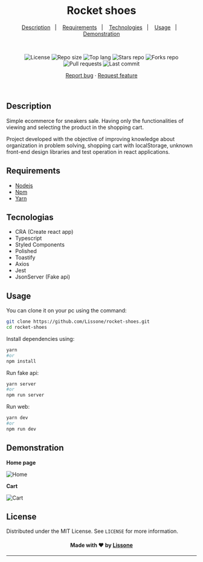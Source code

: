 <h1 align="center">
  Rocket shoes
</h1>

<p align="center">
  <a href="#description">Description</a>&nbsp;&nbsp;&nbsp;|&nbsp;&nbsp;&nbsp;
  <a href="#requirements">Requirements</a>&nbsp;&nbsp;&nbsp;|&nbsp;&nbsp;&nbsp;
  <a href="#technologies">Technologies</a>&nbsp;&nbsp;&nbsp;|&nbsp;&nbsp;&nbsp;
  <a href="#usage">Usage</a></a>&nbsp;&nbsp;&nbsp;|&nbsp;&nbsp;&nbsp;
  <a href="#demonstration">Demonstration</a>
</p>
<br />
<p align="center">
  <img src="https://img.shields.io/static/v1?label=license&message=MIT" alt="License">
  <img src="https://img.shields.io/github/repo-size/Lissone/rocket-shoes" alt="Repo size" />
  <img src="https://img.shields.io/github/languages/top/Lissone/rocket-shoese" alt="Top lang" />
  <img src="https://img.shields.io/github/stars/Lissone/rocket-shoes" alt="Stars repo" />
  <img src="https://img.shields.io/github/forks/Lissone/rocket-shoes" alt="Forks repo" />
  <img src="https://img.shields.io/github/issues-pr/Lissone/rocket-shoes" alt="Pull requests" >
  <img src="https://img.shields.io/github/last-commit/Lissone/rocket-shoes" alt="Last commit" />
</p>

<p align="center">
  <a href="https://github.com/Lissone/rocket-shoes/issues">Report bug</a>
  ·
  <a href="https://github.com/Lissone/rocket-shoes/issues">Request feature</a>
</p>

<br />

## Description

Simple ecommerce for sneakers sale. Having only the functionalities of viewing and selecting the product in the shopping cart.

Project developed with the objective of improving knowledge about organization in problem solving, shopping cart with localStorage, unknown front-end design libraries and test operation in react applications.

## Requirements

- [Nodejs](https://nodejs.org/en/)
- [Npm](https://www.npmjs.com/)
- [Yarn](https://yarnpkg.com/)

## Tecnologias

- CRA (Create react app)
- Typescript
- Styled Components
- Polished
- Toastify
- Axios
- Jest
- JsonServer (Fake api)

## Usage

You can clone it on your pc using the command:

```bash
git clone https://github.com/Lissone/rocket-shoes.git
cd rocket-shoes
```

Install dependencies using:

```bash
yarn
#or
npm install
```

Run fake api:

```bash
yarn server
#or
npm run server
```

Run web:

```bash
yarn dev
#or
npm run dev
```

## Demonstration

**Home page**

![Home](https://i.imgur.com/NpgqwBJ.png)

**Cart**

![Cart](https://i.imgur.com/xfkV6b6.png)

## License

Distributed under the MIT License. See `LICENSE` for more information.

<h4 align="center">
  Made with ❤️ by <a href="https://github.com/Lissone" target="_blank">Lissone</a>
</h4>

<hr />
